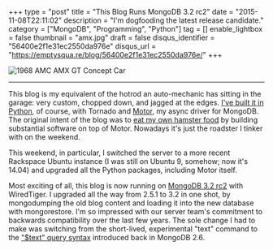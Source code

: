 +++
type = "post"
title = "This Blog Runs MongoDB 3.2 rc2"
date = "2015-11-08T22:11:02"
description = "I'm dogfooding the latest release candidate."
category = ["MongoDB", "Programming", "Python"]
tag = []
enable_lightbox = false
thumbnail = "amx.jpg"
draft = false
disqus_identifier = "56400e2f1e31ec2550da976e"
disqus_url = "https://emptysqua.re/blog/56400e2f1e31ec2550da976e/"
+++

<p><img style="display:block; margin-left:auto; margin-right:auto;" src="amx.jpg" alt="1968 AMC AMX GT Concept Car" title="1968 AMC AMX GT Concept Car" /></p>
<hr />
<p>This blog is my equivalent of the hotrod an auto-mechanic has sitting in the garage: very custom, chopped down, and jagged at the edges. <a href="https://github.com/ajdavis/motor-blog">I've built it in Python</a>, of course, with Tornado and <a href="http://motor.readthedocs.org/">Motor</a>, my async driver for MongoDB. The original intent of the blog was to <a href="/eating-your-own-hamster-food/">eat my own hamster food</a> by building substantial software on top of Motor. Nowadays it's just the roadster I tinker with on the weekend.</p>
<p>This weekend, in particular, I switched the server to a more recent Rackspace Ubuntu instance (I was still on Ubuntu 9, somehow; now it's 14.04) and upgraded all the Python packages, including Motor itself.</p>
<p>Most exciting of all, this blog is now running on <a href="https://www.mongodb.com/blog/post/announcing-mongodb-3-2">MongoDB 3.2 rc2</a> with WiredTiger. I upgraded all the way from 2.5.1 to 3.2 in one shot, by mongodumping the old blog content and loading it into the new database with mongorestore. I'm so impressed with our server team's commitment to backwards compatibility over the last few years. The sole change I had to make was switching from the short-lived, experimental "text" command to the <a href="https://docs.mongodb.org/manual/reference/operator/query/text/">"$text" query syntax</a> introduced back in MongoDB 2.6.</p>
